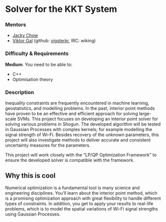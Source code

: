 # Solver for the KKT System

### Mentors
 * [Jacky Chow]((jckchow_at_ucalgary.ca))
 * [Viktor Gal](http://maeth.com/) (github: [vigsterkr](https://github.com/vigsterkr), IRC: wiking)

### Difficulty & Requirements
**Medium**. You need to be able to:
 - C++
 - Optimisation theory

### Description
Inequality constraints are frequently encountered in machine learning, geostatistics, and modelling problems. In the past, interior point methods have proven to be an effective and efficient approach for solving large-scale SVMs. This project focuses on developing an interior point solver for solving various problems in Shogun. The developed algorithm will be tested in Gaussian Processes with complex kernels; for example modelling the signal strength of Wi-Fi.  Besides recovery of the unknown parameters, this project will also investigate methods to deliver accurate and consistent uncertainty measures for the parameters.

This project will work closely with the “LP/QP Optimization Framework” to ensure the developed solver is compatible with the framework.

## Why this is cool
Numerical optimization is a fundamental tool is many science and engineering disciplines.  You’ll learn about the interior point method, which is a promising optimization approach with great flexibility to handle different types of constraints.  In addition, you get to apply your results to real-life problems, which is to model the spatial variations of Wi-Fi signal strengths using Gaussian Processes.